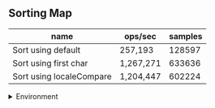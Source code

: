 ## Sorting Map

|name|ops/sec|samples|
|-|-|-|
|Sort using default|257,193|128597|
|Sort using first char|1,267,271|633636|
|Sort using localeCompare|1,204,447|602224|


<details>
<summary>Environment</summary>

* __Machine:__ linux x64 | 4 vCPUs | 15.2GB Mem
* __Run:__ Mon Jun 24 2024 01:06:30 GMT+0000 (Coordinated Universal Time)
</details>

<!--
{"environment":{"platform":"linux","arch":"x64","cpus":4,"totalMemory":15.245216369628906},"benchmarks":[{"name":"Sort using default","opsSec":257193.14611875714,"samples":128597},{"name":"Sort using first char","opsSec":1267271.467746253,"samples":633636},{"name":"Sort using localeCompare","opsSec":1204447.8819639115,"samples":602224}]}-->
